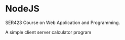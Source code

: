 # NodeJS

SER423 Course on Web Application and Programming.

A simple client server calculator program
